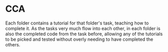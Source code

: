 # CCA
Each folder contains a tutorial for that folder's task, teaching how to complete it. As the tasks very much flow into each other, in each folder is also the completed code from the task before, allowing any of the tutorials to be picked and tested without overly needing to have completed the others.
